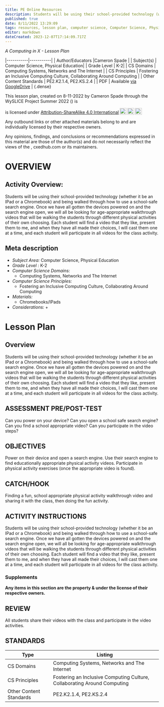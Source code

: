 ```yaml
---
title: PE Online Resources
description: Students will be using their school-provided technology (whether it be an IPad or a Chromebook) and being walked through how to use a school-safe search engine. Once we have all gotten the devices powered on and the search engine open, we will all be looking for age-appropriate walkthrough videos that will be walking the students through different physical activities of their own choosing. Each student will find a video that they like, present them to me, and when they have all made their choices, I will cast them one at a time, and each student will participate in all videos for the class activity.
published: true
date: 8/11/2022 13:29:09
tags: resources, lesson plan, computer science, Computer Science, Physical Education 
editor: markdown
dateCreated: 2023-12-07T17:14:09.717Z
---
```

*A Computing in X - Lesson Plan*

|-----------|-----------|
| Author/Educators |Cameron Spade |
| Subject(s) | Computer Science, Physical Education|
| Grade Level | K-2|
| CS Domains | Computing Systems, Networks and The Internet |
| CS Principles | Fostering an Inclusive Computing Culture, Collaborating Around Computing |
| Other Content Standards | PE2.K2.1.4, PE2.KS.2.4 | 
| PDF | Available [via GoogleDrive]() |
{.dense}






This lesson plan, created on 8-11-2022 by Cameron Spade through the  WySLICE Project Summer 2022 () is  <p xmlns:cc="http://creativecommons.org/ns#" >  is licensed under <a href="http://creativecommons.org/licenses/by-sa/4.0/?ref=chooser-v1" target="_blank" rel="license noopener noreferrer" style="display:inline-block;">Attribution-ShareAlike 4.0 International<img style="height:22px!important;margin-left:3px;vertical-align:text-bottom;" src="https://mirrors.creativecommons.org/presskit/icons/cc.svg?ref=chooser-v1"><img style="height:22px!important;margin-left:3px;vertical-align:text-bottom;" src="https://mirrors.creativecommons.org/presskit/icons/by.svg?ref=chooser-v1"><img style="height:22px!important;margin-left:3px;vertical-align:text-bottom;" src="https://mirrors.creativecommons.org/presskit/icons/sa.svg?ref=chooser-v1"></a></p>


Any outbound links or other attached materials belong to and are individually licensed by their respective owners. 


Any opinions, findings, and conclusions or recommendations expressed in this material are those of the author(s) and do not necessarily reflect the views of the , cxedhub.com or its maintainers.


# OVERVIEW
## Activity Overview:  
Students will be using their school-provided technology (whether it be an IPad or a Chromebook) and being walked through how to use a school-safe search engine. Once we have all gotten the devices powered on and the search engine open, we will all be looking for age-appropriate walkthrough videos that will be walking the students through different physical activities of their own choosing. Each student will find a video that they like, present them to me, and when they have all made their choices, I will cast them one at a time, and each student will participate in all videos for the class activity.
## Meta description
+ *Subject Area:* Computer Science, Physical Education 
+ *Grade Level :* K-2 
+ *Computer Science Domains:*
   + Computing Systems, Networks and The Internet
+ *Computer Science Principles:*
   + Fostering an Inclusive Computing Culture, Collaborating Around Computing
+ *Materials:* 
   + Chromebooks/IPads
+ *Considerations:*
   + 


# Lesson Plan
## Overview
Students will be using their school-provided technology (whether it be an IPad or a Chromebook) and being walked through how to use a school-safe search engine. Once we have all gotten the devices powered on and the search engine open, we will all be looking for age-appropriate walkthrough videos that will be walking the students through different physical activities of their own choosing. Each student will find a video that they like, present them to me, and when they have all made their choices, I will cast them one at a time, and each student will participate in all videos for the class activity.
## ASSESSMENT PRE/POST-TEST
Can you power on your device?
Can you open a school safe search engine?
Can you find a school appropriate video?
Can you participate in the video steps?
## OBJECTIVES
Power on their device and open a search engine.
Use their search engine to find educationally appropriate physical activity videos.
Participate in physical activity exercises (once the appropriate video is found).


## CATCH/HOOK
Finding a fun, school appropriate physical activity walkthrough video and sharing it with the class, then doing the fun activity.


## ACTIVITY INSTRUCTIONS
Students will be using their school-provided technology (whether it be an IPad or a Chromebook) and being walked through how to use a school-safe search engine. Once we have all gotten the devices powered on and the search engine open, we will all be looking for age-appropriate walkthrough videos that will be walking the students through different physical activities of their own choosing. Each student will find a video that they like, present them to me, and when they have all made their choices, I will cast them one at a time, and each student will participate in all videos for the class activity.


### Supplements
**Any items in this section are the property & under the license of their respective owners.**






## REVIEW
All students share their videos with the class and participate in the video activities.
## STANDARDS        
| Type | Listing | 
|-----------|-----------|
| CS Domains  | Computing Systems, Networks and The Internet|
| CS Principles   | Fostering an Inclusive Computing Culture, Collaborating Around Computing|
| Other Content Standards | PE2.K2.1.4, PE2.KS.2.4  |